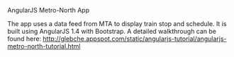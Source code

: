 AngularJS Metro-North App

The app uses a data feed from MTA to display train stop and schedule. It is built using AngularJS 1.4 with Bootstrap. A detailed walkthrough can be found here: http://glebche.appspot.com/static/angularjs-tutorial/angularjs-metro-north-tutorial.html
